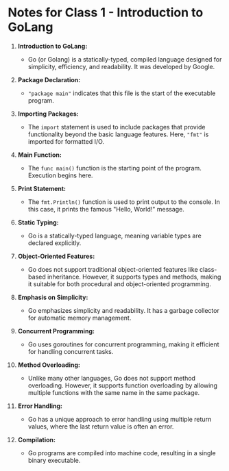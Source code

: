 # Notes for Class 1 - Introduction to GoLang

1. **Introduction to GoLang:**
    - Go (or Golang) is a statically-typed, compiled language designed for simplicity, efficiency, and readability. It was developed by Google.

2. **Package Declaration:**
    - `"package main"` indicates that this file is the start of the executable program.

3. **Importing Packages:**
    - The `import` statement is used to include packages that provide functionality beyond the basic language features. Here, `"fmt"` is imported for formatted I/O.

4. **Main Function:**
    - The `func main()` function is the starting point of the program. Execution begins here.

5. **Print Statement:**
    - The `fmt.Println()` function is used to print output to the console. In this case, it prints the famous "Hello, World!" message.

6. **Static Typing:**
    - Go is a statically-typed language, meaning variable types are declared explicitly.

7. **Object-Oriented Features:**
    - Go does not support traditional object-oriented features like class-based inheritance. However, it supports types and methods, making it suitable for both procedural and object-oriented programming.

8. **Emphasis on Simplicity:**
    - Go emphasizes simplicity and readability. It has a garbage collector for automatic memory management.

9. **Concurrent Programming:**
    - Go uses goroutines for concurrent programming, making it efficient for handling concurrent tasks.

10. **Method Overloading:**
    - Unlike many other languages, Go does not support method overloading. However, it supports function overloading by allowing multiple functions with the same name in the same package.

11. **Error Handling:**
    - Go has a unique approach to error handling using multiple return values, where the last return value is often an error.

12. **Compilation:**
    - Go programs are compiled into machine code, resulting in a single binary executable.
